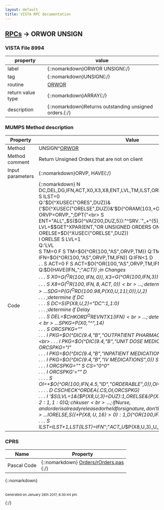 ```yaml
---
layout: default
title: VISTA RPC documentation
---
```




## [RPCs](TableOfContent.md) &#8594; ORWOR UNSIGN 



### VISTA File 8994 


 property | value 
--- | --- 
 label | {::nomarkdown}ORWOR UNSIGN{:/}
 tag | {::nomarkdown}UNSIGN{:/}
 routine | [ORWOR](http://code.osehra.org/dox/Routine_ORWOR_source.html)
 return value type | {::nomarkdown}ARRAY{:/}
 description | {::nomarkdown}Returns outstanding unsigned orders.{:/}


### MUMPS Method description

 Property | Value 
 --- | --- 
 Method | UNSIGN^[ORWOR](http://code.osehra.org/dox/Routine_ORWOR_source.html)
 Method comment | Return Unsigned Orders that are not on client
 Input parameters | {::nomarkdown}ORVP, HAVE{:/}
 Code | {::nomarkdown}  N DC,DEL,DG,IFN,ACT,X0,X3,X8,ENT,LVL,TM,ILST,ORELSE,CS,PKG,ORCSPKG,OI<br> S ILST=0<br> Q:'$D(^XUSEC("ORES",DUZ))&('$D(^XUSEC("ORELSE",DUZ))&'$D(^ORAM(103,+ORVP)))<br> S ORVP=ORVP_";DPT("<br> S ENT="ALL"_$S($G(^VA(200,DUZ,5)):"^SRV.`"_+^(5),1:"")<br> S LVL=$$GET^XPAR(ENT,"OR UNSIGNED ORDERS ON EXIT")<br> S ORELSE=$D(^XUSEC("ORELSE",DUZ))<br> I ORELSE S LVL=1<br> Q:'LVL<br> S TM=0 F  S TM=$O(^OR(100,"AS",ORVP,TM)) Q:TM<1  D<br> . S IFN=0 F  S IFN=$O(^OR(100,"AS",ORVP,TM,IFN)) Q:IFN<1  D<br> . . S ACT=0 F  S ACT=$O(^OR(100,"AS",ORVP,TM,IFN,ACT)) Q:ACT<1  D<br> . . . Q:$D(HAVE(IFN_";"_ACT))  ;in Changes<br> . . . S X0=$G(^OR(100,IFN,0)),X3=$G(^OR(100,IFN,3))<br> . . . S X8=$G(^OR(100,IFN,8,ACT,0))<br> . . . ;determine Display Group<br> . . . S DG=$P($G(^ORD(100.98,$P(X0,U,11),0)),U,2)<br> . . . ;determine if DC<br> . . . S DC=$S($P(X8,U,2)="DC":1,1:0)<br> . . . ;determine if Delay<br> . . . S DEL=$$CHKORD^OREVNTX1(IFN)<br> . . . ;determine if controlled substance<br> . . . S PKG=$P(X0,"^",14)<br> . . . S ORCSPKG=""<br> . . . I PKG=$O(^DIC(9.4,"B","OUTPATIENT PHARMACY",0)) S ORCSPKG="O"<br> . . . I PKG=$O(^DIC(9.4,"B","UNIT DOSE MEDICATIONS",0)) S ORCSPKG="I"<br> . . . I PKG=$O(^DIC(9.4,"B","INPATIENT MEDICATIONS",0)) S ORCSPKG="I"<br> . . . I PKG=$O(^DIC(9.4,"B","IV MEDICATIONS",0)) S ORCSPKG="I"<br> . . . I ORCSPKG="" S CS="0^0"<br> . . . I ORCSPKG'="" D<br> . . . . S OI=+$O(^OR(100,IFN,4.5,"ID","ORDERABLE",0)),OI=+$G(^OR(100,IFN,4.5,OI,1))<br> . . . . D CSCHECK^ORDEA(.CS,OI,ORCSPKG)<br> . . . I '$S(LVL=1&($P(X8,U,3)=DUZ):1,ORELSE&($P(X8,U,13)=DUZ):1,LVL=2:1,1:0) Q  ;chk user<br> . . . ;if Nurse, and order is already released or held for signature, don't include in list<br> . . . I ORELSE,$S((+$P(X8,U,16)>0):1,$D(^OR(100,IFN,5)):1,1:0) Q<br> . . . S ILST=ILST+1,LST(ILST)=IFN_";"_ACT_U_$P(X8,U,3)_U_DG_U_DC_U_DEL_U_CS{:/}


### CPRS

 Name | Property 
 --- | --- 
 Pascal Code | {::nomarkdown} <a href="https://github.com/OSEHRA/VistA/blob/master/Packages/Order%20Entry%20Results%20Reporting/CPRS/CPRS-Chart/Orders/rOrders.pas">Orders/rOrders.pas</a><br/>{:/}

{::nomarkdown} <br/><br/><p style="font-size: 11px">Generated on January 26th 2017, 8:30:44 pm</p>{:/}